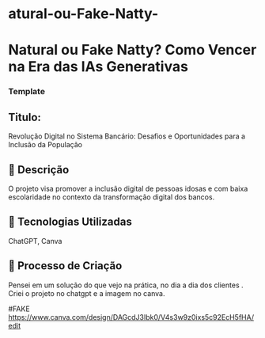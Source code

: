 # atural-ou-Fake-Natty-
# Natural ou Fake Natty? Como Vencer na Era das IAs Generativas
### Template

## Titulo: 
Revolução Digital no Sistema Bancário: Desafios e Oportunidades para a Inclusão da População

## 📒 Descrição
O projeto visa promover a inclusão digital de pessoas idosas e com baixa escolaridade no contexto da transformação digital dos bancos.

## 🤖 Tecnologias Utilizadas
ChatGPT, Canva 

## 🧐 Processo de Criação
Pensei em um solução do que vejo na prática, no dia a dia dos clientes . Criei o projeto no chatgpt e a imagem no canva.

#FAKE
https://www.canva.com/design/DAGcdJ3Ibk0/V4s3w9z0ixs5c92EcH5fHA/edit


